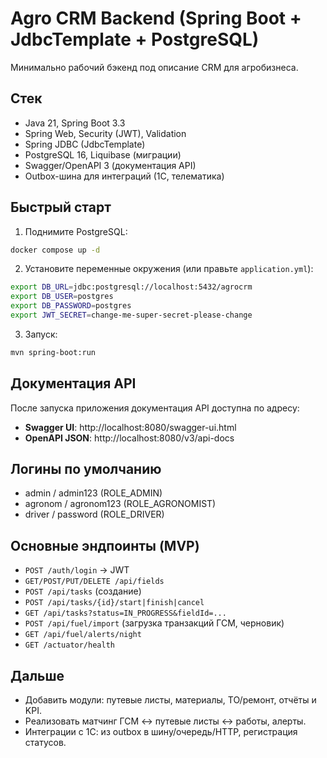 # Agro CRM Backend (Spring Boot + JdbcTemplate + PostgreSQL)

Минимально рабочий бэкенд под описание CRM для агробизнеса.

## Стек
- Java 21, Spring Boot 3.3
- Spring Web, Security (JWT), Validation
- Spring JDBC (JdbcTemplate)
- PostgreSQL 16, Liquibase (миграции)
- Swagger/OpenAPI 3 (документация API)
- Outbox-шина для интеграций (1С, телематика)

## Быстрый старт
1. Поднимите PostgreSQL:
```bash
docker compose up -d
```
2. Установите переменные окружения (или правьте `application.yml`):
```bash
export DB_URL=jdbc:postgresql://localhost:5432/agrocrm
export DB_USER=postgres
export DB_PASSWORD=postgres
export JWT_SECRET=change-me-super-secret-please-change
```
3. Запуск:
```bash
mvn spring-boot:run
```

## Документация API
После запуска приложения документация API доступна по адресу:
- **Swagger UI**: http://localhost:8080/swagger-ui.html
- **OpenAPI JSON**: http://localhost:8080/v3/api-docs

## Логины по умолчанию
- admin / admin123 (ROLE_ADMIN)
- agronom / agronom123 (ROLE_AGRONOMIST)
- driver / password (ROLE_DRIVER)

## Основные эндпоинты (MVP)
- `POST /auth/login` → JWT
- `GET/POST/PUT/DELETE /api/fields`
- `POST /api/tasks` (создание)
- `POST /api/tasks/{id}/start|finish|cancel`
- `GET /api/tasks?status=IN_PROGRESS&fieldId=...`
- `POST /api/fuel/import` (загрузка транзакций ГСМ, черновик)
- `GET /api/fuel/alerts/night`
- `GET /actuator/health`

## Дальше
- Добавить модули: путевые листы, материалы, ТО/ремонт, отчёты и KPI.
- Реализовать матчинг ГСМ ↔ путевые листы ↔ работы, алерты.
- Интеграции с 1С: из outbox в шину/очередь/HTTP, регистрация статусов.
